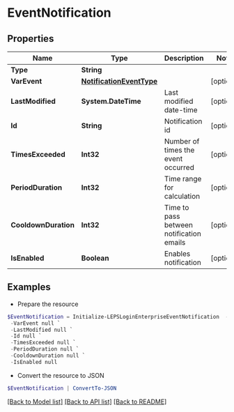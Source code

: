 # EventNotification
## Properties

Name | Type | Description | Notes
------------ | ------------- | ------------- | -------------
**Type** | **String** |  | 
**VarEvent** | [**NotificationEventType**](NotificationEventType.md) |  | [optional] 
**LastModified** | **System.DateTime** | Last modified date-time | [optional] 
**Id** | **String** | Notification id | [optional] 
**TimesExceeded** | **Int32** | Number of times the event occurred | [optional] 
**PeriodDuration** | **Int32** | Time range for calculation | [optional] 
**CooldownDuration** | **Int32** | Time to pass between notification emails | [optional] 
**IsEnabled** | **Boolean** | Enables notification | [optional] 

## Examples

- Prepare the resource
```powershell
$EventNotification = Initialize-LEPSLoginEnterpriseEventNotification  -Type null `
 -VarEvent null `
 -LastModified null `
 -Id null `
 -TimesExceeded null `
 -PeriodDuration null `
 -CooldownDuration null `
 -IsEnabled null
```

- Convert the resource to JSON
```powershell
$EventNotification | ConvertTo-JSON
```

[[Back to Model list]](../README.md#documentation-for-models) [[Back to API list]](../README.md#documentation-for-api-endpoints) [[Back to README]](../README.md)

